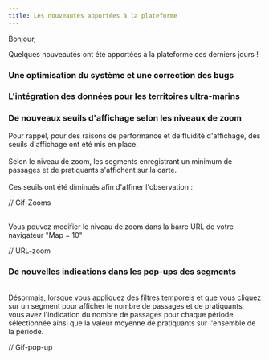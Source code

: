 ```yaml
---
title: Les nouveautés apportées à la plateforme
---
```


Bonjour,

Quelques nouveautés ont été apportées à la plateforme ces derniers jours !


### Une optimisation du système et une correction des bugs

### L'intégration des données pour les territoires ultra-marins

### De nouveaux seuils d'affichage selon les niveaux de zoom 
Pour rappel, pour des raisons de performance et de fluidité d'affichage, des seuils d'affichage ont été mis en place. <br> 
<br> Selon le niveau de zoom, les segments enregistrant un minimum de passages et de pratiquants s'affichent sur la carte. <br>
<br> Ces seuils ont été diminués afin d'affiner l'observation : <br>

// Gif-Zooms

<br> Vous pouvez modifier le niveau de zoom dans la barre URL de votre navigateur "Map = 10" <br>

// URL-zoom

### De nouvelles indications dans les pop-ups des segments 
<br> Désormais, lorsque vous appliquez des filtres temporels et que vous cliquez sur un segment pour afficher le nombre de passages et de pratiquants, vous avez l'indication du nombre de passages pour chaque période sélectionnée ainsi que la valeur moyenne de pratiquants sur l'ensemble de la période. <br>


// Gif-pop-up

